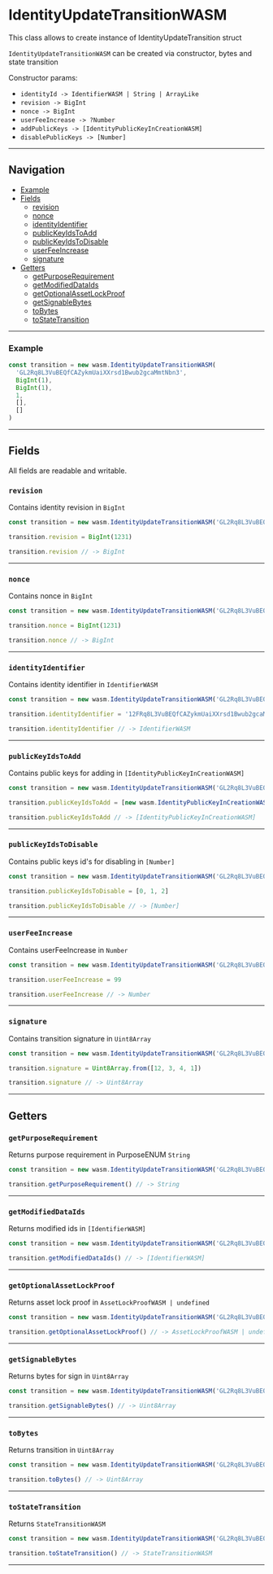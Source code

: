 # IdentityUpdateTransitionWASM

This class allows to create instance of IdentityUpdateTransition struct

`IdentityUpdateTransitionWASM` can be created via constructor, bytes and state transition

Constructor params:

- `identityId -> IdentifierWASM | String | ArrayLike`
- `revision -> BigInt`
- `nonce -> BigInt`
- `userFeeIncrease -> ?Number`
- `addPublicKeys -> [IdentityPublicKeyInCreationWASM]`
- `disablePublicKeys -> [Number]`

___

## Navigation

- [Example](#Example)
- [Fields](#fields)
    - [revision](#revision)
    - [nonce](#nonce)
    - [identityIdentifier](#identityidentifier)
    - [publicKeyIdsToAdd](#publickeyidstoadd)
    - [publicKeyIdsToDisable](#publickeyidstodisable)
    - [userFeeIncrease](#userfeeincrease)
    - [signature](#signature)
- [Getters](#getters)
    - [getPurposeRequirement](#getpurposerequirement)
    - [getModifiedDataIds](#getmodifieddataids)
    - [getOptionalAssetLockProof](#getoptionalassetlockproof)
    - [getSignableBytes](#getsignablebytes)
    - [toBytes](#tobytes)
    - [toStateTransition](#tostatetransition)

___

### Example

```js
const transition = new wasm.IdentityUpdateTransitionWASM(
  'GL2Rq8L3VuBEQfCAZykmUaiXXrsd1Bwub2gcaMmtNbn3',
  BigInt(1),
  BigInt(1),
  1,
  [],
  []
)
```

___

## Fields

All fields are readable and writable.

### `revision`

Contains identity revision in `BigInt`

```js
const transition = new wasm.IdentityUpdateTransitionWASM('GL2Rq8L3VuBEQfCAZykmUaiXXrsd1Bwub2gcaMmtNbn3', BigInt(1), BigInt(1), 1, [], [])

transition.revision = BigInt(1231)

transition.revision // -> BigInt
```

___

### `nonce`

Contains nonce in `BigInt`

```js
const transition = new wasm.IdentityUpdateTransitionWASM('GL2Rq8L3VuBEQfCAZykmUaiXXrsd1Bwub2gcaMmtNbn3', BigInt(1), BigInt(1), 1, [], [])

transition.nonce = BigInt(1231)

transition.nonce // -> BigInt
```

___

### `identityIdentifier`

Contains identity identifier in `IdentifierWASM`

```js
const transition = new wasm.IdentityUpdateTransitionWASM('GL2Rq8L3VuBEQfCAZykmUaiXXrsd1Bwub2gcaMmtNbn3', BigInt(1), BigInt(1), 1, [], [])

transition.identityIdentifier = '12FRq8L3VuBEQfCAZykmUaiXXrsd1Bwub2gcaMmtNbn3'

transition.identityIdentifier // -> IdentifierWASM
```

___

### `publicKeyIdsToAdd`

Contains public keys for adding in `[IdentityPublicKeyInCreationWASM]`

```js
const transition = new wasm.IdentityUpdateTransitionWASM('GL2Rq8L3VuBEQfCAZykmUaiXXrsd1Bwub2gcaMmtNbn3', BigInt(1), BigInt(1), 1, [], [])

transition.publicKeyIdsToAdd = [new wasm.IdentityPublicKeyInCreationWASM(1, 'system', 'master', 'ECDSA_SECP256K1', false, [], [])]

transition.publicKeyIdsToAdd // -> [IdentityPublicKeyInCreationWASM]
```

___

### `publicKeyIdsToDisable`

Contains public keys id's for disabling in `[Number]`

```js
const transition = new wasm.IdentityUpdateTransitionWASM('GL2Rq8L3VuBEQfCAZykmUaiXXrsd1Bwub2gcaMmtNbn3', BigInt(1), BigInt(1), 1, [], [])

transition.publicKeyIdsToDisable = [0, 1, 2]

transition.publicKeyIdsToDisable // -> [Number]
```

___

### `userFeeIncrease`

Contains userFeeIncrease in `Number`

```js
const transition = new wasm.IdentityUpdateTransitionWASM('GL2Rq8L3VuBEQfCAZykmUaiXXrsd1Bwub2gcaMmtNbn3', BigInt(1), BigInt(1), 1, [], [])

transition.userFeeIncrease = 99

transition.userFeeIncrease // -> Number
```

___

### `signature`

Contains transition signature in `Uint8Array`

```js
const transition = new wasm.IdentityUpdateTransitionWASM('GL2Rq8L3VuBEQfCAZykmUaiXXrsd1Bwub2gcaMmtNbn3', BigInt(1), BigInt(1), 1, [], [])

transition.signature = Uint8Array.from([12, 3, 4, 1])

transition.signature // -> Uint8Array
```

___

## Getters

### `getPurposeRequirement`

Returns purpose requirement in PurposeENUM `String`

```js
const transition = new wasm.IdentityUpdateTransitionWASM('GL2Rq8L3VuBEQfCAZykmUaiXXrsd1Bwub2gcaMmtNbn3', BigInt(1), BigInt(1), 1, [], [])

transition.getPurposeRequirement() // -> String

```

___

### `getModifiedDataIds`

Returns modified ids in `[IdentifierWASM]`

```js
const transition = new wasm.IdentityUpdateTransitionWASM('GL2Rq8L3VuBEQfCAZykmUaiXXrsd1Bwub2gcaMmtNbn3', BigInt(1), BigInt(1), 1, [], [])

transition.getModifiedDataIds() // -> [IdentifierWASM]

```

___

### `getOptionalAssetLockProof`

Returns asset lock proof in `AssetLockProofWASM | undefined`

```js
const transition = new wasm.IdentityUpdateTransitionWASM('GL2Rq8L3VuBEQfCAZykmUaiXXrsd1Bwub2gcaMmtNbn3', BigInt(1), BigInt(1), 1, [], [])

transition.getOptionalAssetLockProof() // -> AssetLockProofWASM | undefined

```

___

### `getSignableBytes`

Returns bytes for sign in `Uint8Array`

```js
const transition = new wasm.IdentityUpdateTransitionWASM('GL2Rq8L3VuBEQfCAZykmUaiXXrsd1Bwub2gcaMmtNbn3', BigInt(1), BigInt(1), 1, [], [])

transition.getSignableBytes() // -> Uint8Array

```

___

### `toBytes`

Returns transition in `Uint8Array`

```js
const transition = new wasm.IdentityUpdateTransitionWASM('GL2Rq8L3VuBEQfCAZykmUaiXXrsd1Bwub2gcaMmtNbn3', BigInt(1), BigInt(1), 1, [], [])

transition.toBytes() // -> Uint8Array

```

___

### `toStateTransition`

Returns `StateTransitionWASM`

```js
const transition = new wasm.IdentityUpdateTransitionWASM('GL2Rq8L3VuBEQfCAZykmUaiXXrsd1Bwub2gcaMmtNbn3', BigInt(1), BigInt(1), 1, [], [])

transition.toStateTransition() // -> StateTransitionWASM

```

___
